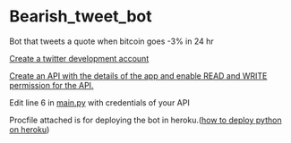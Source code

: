 # Bearish_tweet_bot
Bot that tweets a quote when bitcoin goes -3% in 24 hr

[Create a twitter development account](https://developer.twitter.com/en)

[Create an API with the details of the app and enable READ and WRITE permission for the API.](https://developer.twitter.com/en/docs/twitter-api/getting-started/getting-access-to-the-twitter-api)

Edit line 6 in [main.py](https://github.com/DJkoro/Bearish_tweet_bot/blob/main/main.py) with credentials of your API

Procfile attached is for deploying the bot in heroku.([how to deploy python on heroku](https://www.youtube.com/watch?v=QeTGN47WtOE))
